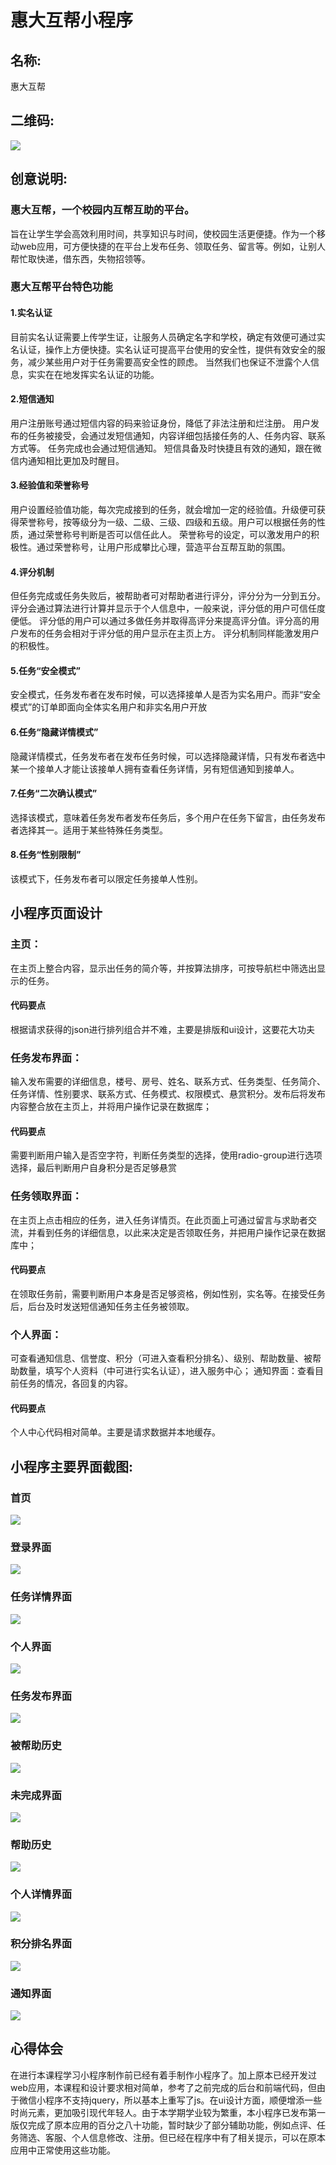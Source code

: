 # 惠大互帮小程序
## 名称:
惠大互帮
## 二维码:
![](https://github.com/lanehunter/web-wechat-2017/blob/master/1514080901215/img/gh_2aabd89f19e1_258.jpg)
## 创意说明:
### 惠大互帮，一个校园内互帮互助的平台。
旨在让学生学会高效利用时间，共享知识与时间，使校园生活更便捷。作为一个移动web应用，可方便快捷的在平台上发布任务、领取任务、留言等。例如，让别人帮忙取快递，借东西，失物招领等。
### 惠大互帮平台特色功能
#### 1.实名认证
目前实名认证需要上传学生证，让服务人员确定名字和学校，确定有效便可通过实名认证，操作上方便快捷。实名认证可提高平台使用的安全性，提供有效安全的服务，减少某些用户对于任务需要高安全性的顾虑。
当然我们也保证不泄露个人信息，实实在在地发挥实名认证的功能。
#### 2.短信通知
用户注册账号通过短信内容的码来验证身份，降低了非法注册和烂注册。
用户发布的任务被接受，会通过发短信通知，内容详细包括接任务的人、任务内容、联系方式等。
任务完成也会通过短信通知。
短信具备及时快捷且有效的通知，跟在微信内通知相比更加及时醒目。
#### 3.经验值和荣誉称号
用户设置经验值功能，每次完成接到的任务，就会增加一定的经验值。升级便可获得荣誉称号，按等级分为一级、二级、三级、四级和五级。用户可以根据任务的性质，通过荣誉称号判断是否可以信任此人。
荣誉称号的设定，可以激发用户的积极性。通过荣誉称号，让用户形成攀比心理，营造平台互帮互助的氛围。
#### 4.评分机制
但任务完成或任务失败后，被帮助者可对帮助者进行评分，评分分为一分到五分。评分会通过算法进行计算并显示于个人信息中，一般来说，评分低的用户可信任度便低。
评分低的用户可以通过多做任务并取得高评分来提高评分值。评分高的用户发布的任务会相对于评分低的用户显示在主页上方。
评分机制同样能激发用户的积极性。
#### 5.任务“安全模式”
安全模式，任务发布者在发布时候，可以选择接单人是否为实名用户。而非“安全模式”的订单即面向全体实名用户和非实名用户开放
#### 6.任务“隐藏详情模式”
隐藏详情模式，任务发布者在发布任务时候，可以选择隐藏详情，只有发布者选中某一个接单人才能让该接单人拥有查看任务详情，另有短信通知到接单人。 
#### 7.任务“二次确认模式”
选择该模式，意味着任务发布者发布任务后，多个用户在任务下留言，由任务发布者选择其一。适用于某些特殊任务类型。 
#### 8.任务“性别限制”
该模式下，任务发布者可以限定任务接单人性别。

## 小程序页面设计
### 主页：
在主页上整合内容，显示出任务的简介等，并按算法排序，可按导航栏中筛选出显示的任务。
#### 代码要点
根据请求获得的json进行排列组合并不难，主要是排版和ui设计，这要花大功夫
### 任务发布界面：
输入发布需要的详细信息，楼号、房号、姓名、联系方式、任务类型、任务简介、任务详情、性别要求、联系方式、任务模式、权限模式、悬赏积分。发布后将发布内容整合放在主页上，并将用户操作记录在数据库；
#### 代码要点
需要判断用户输入是否空字符，判断任务类型的选择，使用radio-group进行选项选择，最后判断用户自身积分是否足够悬赏
### 任务领取界面：
在主页上点击相应的任务，进入任务详情页。在此页面上可通过留言与求助者交流，并看到任务的详细信息，以此来决定是否领取任务，并把用户操作记录在数据库中；
#### 代码要点
在领取任务前，需要判断用户本身是否足够资格，例如性别，实名等。在接受任务后，后台及时发送短信通知任务主任务被领取。
### 个人界面：
可查看通知信息、信誉度、积分（可进入查看积分排名）、级别、帮助数量、被帮助数量，填写个人资料（中可进行实名认证），进入服务中心；
通知界面：查看目前任务的情况，各回复的内容。
#### 代码要点
个人中心代码相对简单。主要是请求数据并本地缓存。
## 小程序主要界面截图:
### 首页
![](https://github.com/lanehunter/pic/blob/master/1514080901215/img/%E5%BE%AE%E4%BF%A1%E5%9B%BE%E7%89%87_20171228091143.jpg)
### 登录界面
![](https://github.com/lanehunter/pic/blob/master/1514080901215/img/%E5%BE%AE%E4%BF%A1%E5%9B%BE%E7%89%87_20171228091146.jpg)
### 任务详情界面
![](https://github.com/lanehunter/pic/blob/master/1514080901215/img/%E5%BE%AE%E4%BF%A1%E5%9B%BE%E7%89%87_20171228091128.jpg)
### 个人界面
![](https://github.com/lanehunter/pic/blob/master/1514080901215/img/%E5%BE%AE%E4%BF%A1%E5%9B%BE%E7%89%87_20171228091132.jpg)
### 任务发布界面
![](https://github.com/lanehunter/pic/blob/master/1514080901215/img/%E5%BE%AE%E4%BF%A1%E5%9B%BE%E7%89%87_20171228091139.jpg)
### 被帮助历史
![](https://github.com/lanehunter/pic/blob/master/1514080901215/img/%E5%BE%AE%E4%BF%A1%E5%9B%BE%E7%89%87_20171228091056.jpg)
### 未完成界面
![](https://github.com/lanehunter/pic/blob/master/1514080901215/img/%E5%BE%AE%E4%BF%A1%E5%9B%BE%E7%89%87_20171228091105.jpg)
### 帮助历史
![](https://github.com/lanehunter/pic/blob/master/1514080901215/img/%E5%BE%AE%E4%BF%A1%E5%9B%BE%E7%89%87_20171228091109.jpg)
### 个人详情界面
![](https://github.com/lanehunter/pic/blob/master/1514080901215/img/%E5%BE%AE%E4%BF%A1%E5%9B%BE%E7%89%87_20171228091116.jpg)
### 积分排名界面
![](https://github.com/lanehunter/pic/blob/master/1514080901215/img/%E5%BE%AE%E4%BF%A1%E5%9B%BE%E7%89%87_20171228091122.jpg)
### 通知界面
![](https://github.com/lanehunter/pic/blob/master/1514080901215/img/%E5%BE%AE%E4%BF%A1%E5%9B%BE%E7%89%87_20171228091124.jpg)
## 心得体会
在进行本课程学习小程序制作前已经有着手制作小程序了。加上原本已经开发过web应用，本课程和设计要求相对简单，参考了之前完成的后台和前端代码，但由于微信小程序不支持jquery，所以基本上重写了js。在ui设计方面，顺便增添一些时尚元素，更加吸引现代年轻人。由于本学期学业较为繁重，本小程序已发布第一版仅完成了原本应用的百分之八十功能，暂时缺少了部分辅助功能，例如点评、任务筛选、客服、个人信息修改、注册。但已经在程序中有了相关提示，可以在原本应用中正常使用这些功能。
